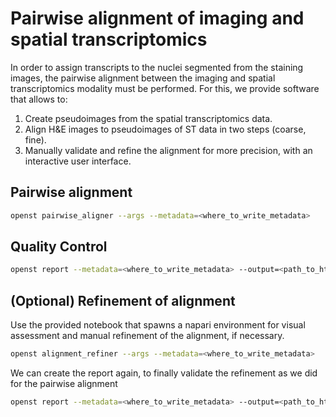 # Pairwise alignment of imaging and spatial transcriptomics
In order to assign transcripts to the nuclei segmented from the staining images, the pairwise alignment between the imaging and spatial transcriptomics modality must be performed. For this, we provide software that allows to:

1. Create pseudoimages from the spatial transcriptomics data.
2. Align H&E images to pseudoimages of ST data in two steps (coarse, fine).
3. Manually validate and refine the alignment for more precision, with an interactive user interface.

## Pairwise alignment
```bash
openst pairwise_aligner --args --metadata=<where_to_write_metadata>
```
## Quality Control
```bash
openst report --metadata=<where_to_write_metadata> --output=<path_to_html_file>
```
## (Optional) Refinement of alignment
Use the provided notebook that spawns a napari environment for visual assessment and manual refinement of the alignment, if necessary.
```bash
openst alignment_refiner --args --metadata=<where_to_write_metadata>
```

We can create the report again, to finally validate the refinement as we did for the pairwise alignment
```bash
openst report --metadata=<where_to_write_metadata> --output=<path_to_html_file>